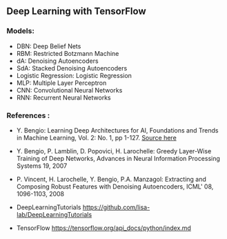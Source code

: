 ## Deep Learning with TensorFlow
### Models:
  - DBN: Deep Belief Nets
  - RBM: Restricted Botzmann Machine
  - dA: Denoising Autoencoders
  - SdA: Stacked Denoising Autoencoders
  - Logistic Regression: Logistic Regression
  - MLP: Multiple Layer Perceptron
  - CNN: Convolutional Neural Networks
  - RNN: Recurrent Neural Networks

### References :
  - Y. Bengio: Learning Deep Architectures for AI, Foundations and Trends in Machine Learning, Vol. 2: No. 1, pp 1-127. [Source here](http://dx.doi.org/10.1561/2200000006)

  - Y. Bengio, P. Lamblin, D. Popovici, H. Larochelle: Greedy Layer-Wise Training of Deep Networks, Advances in Neural Information Processing Systems 19, 2007

  - P. Vincent, H. Larochelle, Y. Bengio, P.A. Manzagol: Extracting and Composing Robust Features with Denoising Autoencoders, ICML' 08, 1096-1103, 2008

  - DeepLearningTutorials
  https://github.com/lisa-lab/DeepLearningTutorials

  - TensorFlow
  https://tensorflow.org/api_docs/python/index.md
